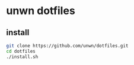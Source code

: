 # unwn dotfiles

## install

```sh
git clone https://github.com/unwn/dotfiles.git
cd dotfiles
./install.sh
```
